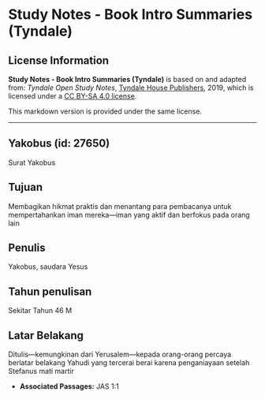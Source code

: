 # Study Notes - Book Intro Summaries (Tyndale)

## License Information

**Study Notes - Book Intro Summaries (Tyndale)** is based on and adapted from: _Tyndale Open Study Notes_, [Tyndale House Publishers](https://tyndaleopenresources.com/), 2019, which is licensed under a [CC BY-SA 4.0 license](https://creativecommons.org/licenses/by-sa/4.0/legalcode.en).

This markdown version is provided under the same license.



--------------------------------

## Yakobus (id: 27650)

Surat Yakobus

Tujuan
------

Membagikan hikmat praktis dan menantang para pembacanya untuk mempertahankan iman mereka—iman yang aktif dan berfokus pada orang lain

Penulis
-------

Yakobus, saudara Yesus

Tahun penulisan
---------------

Sekitar Tahun 46 M

Latar Belakang
--------------

Ditulis—kemungkinan dari Yerusalem—kepada orang\-orang percaya berlatar belakang Yahudi yang tercerai berai karena penganiayaan setelah Stefanus mati martir

* **Associated Passages:** JAS 1:1


